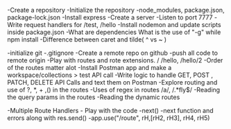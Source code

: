 -Create  a repository
-Initialize the repository
-node_modules, package.json, package-lock.json
-Install express 
-Create a server
-Listen to port 7777
-Write request handlers for /test, /hello
-Install nodemon and update scripts inside package.json
-What are dependencies
What is the use of "-g" while npm install
-Difference between caret and tilde( ^ vs ~ )

-initialize git 
-.gitignore
-Create a remote repo on github
-push all code to remote origin
-Play with routes and rote extensions. / /hello, /hello/2
-Order of the routes matter alot
-Install Postman app and make a workspace/collections > test API call
-Write logic to handle GET, POST , PATCH, DELETE API Calls and text them on Postman
-Explore routing and use of ?, *, + ,() in the routes
-Uses of regex in routes /a/, /.*fly$/
-Reading the query params in the routes
-Reading the dynamic routes

-Multiple Route Handlers - Play with the code 
-next()
-next function and errors along with res.send()
-app.use("/route", rH,[rH2, rH3], rH4, rH5)